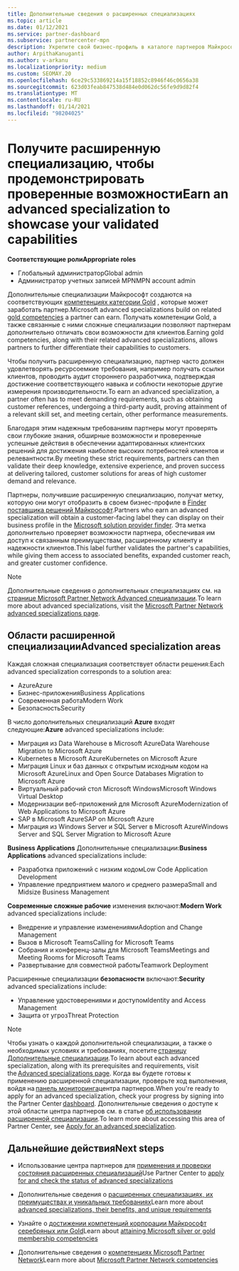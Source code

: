 ```yaml
---
title: Дополнительные сведения о расширенных специализациях
ms.topic: article
ms.date: 01/12/2021
ms.service: partner-dashboard
ms.subservice: partnercenter-mpn
description: Укрепите свой бизнес-профиль в каталоге партнеров Майкрософт. Узнайте о расширенных специализациях, которые можно достичь с помощью имеющихся компетенций Gold и серебряных.
author: ArpithaKanuganti
ms.author: v-arkanu
ms.localizationpriority: medium
ms.custom: SEOMAY.20
ms.openlocfilehash: 6ce29c533869214a15f18852c8946f46c0656a38
ms.sourcegitcommit: 623d03feab847538d484e0d062dc56fe9d9d82f4
ms.translationtype: MT
ms.contentlocale: ru-RU
ms.lasthandoff: 01/14/2021
ms.locfileid: "98204025"
---
```

# <a name="earn-an-advanced-specialization-to-showcase-your-validated-capabilities"></a><span data-ttu-id="a8b03-104">Получите расширенную специализацию, чтобы продемонстрировать проверенные возможности</span><span class="sxs-lookup"><span data-stu-id="a8b03-104">Earn an advanced specialization to showcase your validated capabilities</span></span>

<span data-ttu-id="a8b03-105">**Соответствующие роли**</span><span class="sxs-lookup"><span data-stu-id="a8b03-105">**Appropriate roles**</span></span>

- <span data-ttu-id="a8b03-106">Глобальный администратор</span><span class="sxs-lookup"><span data-stu-id="a8b03-106">Global admin</span></span>
- <span data-ttu-id="a8b03-107">Администратор учетных записей MPN</span><span class="sxs-lookup"><span data-stu-id="a8b03-107">MPN account admin</span></span>

<span data-ttu-id="a8b03-108">Дополнительные специализации Майкрософт создаются на соответствующих [компетенциях категории Gold](learn-about-competencies.md) , которые может заработать партнер.</span><span class="sxs-lookup"><span data-stu-id="a8b03-108">Microsoft advanced specializations build on related [gold competencies](learn-about-competencies.md) a partner can earn.</span></span> <span data-ttu-id="a8b03-109">Получать компетенции Gold, а также связанные с ними сложные специализации позволяют партнерам дополнительно отличать свои возможности для клиентов.</span><span class="sxs-lookup"><span data-stu-id="a8b03-109">Earning gold competencies, along with their related advanced specializations, allows partners to further differentiate their capabilities to customers.</span></span>

<span data-ttu-id="a8b03-110">Чтобы получить расширенную специализацию, партнер часто должен удовлетворять ресурсоемкие требования, например получать ссылки клиентов, проводить аудит стороннего разработчика, подтверждая достижение соответствующего навыка и соблюсти некоторые другие измерения производительности.</span><span class="sxs-lookup"><span data-stu-id="a8b03-110">To earn an advanced specialization, a partner often has to meet demanding requirements, such as obtaining customer references, undergoing a third-party audit, proving attainment of a relevant skill set, and meeting certain, other performance measurements.</span></span>

<span data-ttu-id="a8b03-111">Благодаря этим надежным требованиям партнеры могут проверять свои глубокие знания, обширные возможности и проверенные успешные действия в обеспечении адаптированных клиентских решений для достижения наиболее высоких потребностей клиентов и релевантности.</span><span class="sxs-lookup"><span data-stu-id="a8b03-111">By meeting these strict requirements, partners can then validate their deep knowledge, extensive experience, and proven success at delivering tailored, customer solutions for areas of high customer demand and relevance.</span></span>

<span data-ttu-id="a8b03-112">Партнеры, получившие расширенную специализацию, получат метку, которую они могут отобразить в своем бизнес-профиле в [Finder поставщика решений Майкрософт](https://www.microsoft.com/solution-providers/home).</span><span class="sxs-lookup"><span data-stu-id="a8b03-112">Partners who earn an advanced specialization will obtain a customer-facing label they can display on their business profile in the [Microsoft solution provider finder](https://www.microsoft.com/solution-providers/home).</span></span> <span data-ttu-id="a8b03-113">Эта метка дополнительно проверяет возможности партнера, обеспечивая им доступ к связанным преимуществам, расширенному клиенту и надежности клиентов.</span><span class="sxs-lookup"><span data-stu-id="a8b03-113">This label further validates the partner's capabilities, while giving them access to associated benefits, expanded customer reach, and greater customer confidence.</span></span>

> [!NOTE]
> <span data-ttu-id="a8b03-114">Дополнительные сведения о дополнительных специализациях см. на [странице Microsoft Partner Network Advanced специализации](https://partner.microsoft.com/membership/advanced-specialization).</span><span class="sxs-lookup"><span data-stu-id="a8b03-114">To learn more about advanced specializations, visit the [Microsoft Partner Network advanced specializations page](https://partner.microsoft.com/membership/advanced-specialization).</span></span>

## <a name="advanced-specialization-areas"></a><span data-ttu-id="a8b03-115">Области расширенной специализации</span><span class="sxs-lookup"><span data-stu-id="a8b03-115">Advanced specialization areas</span></span>

<span data-ttu-id="a8b03-116">Каждая сложная специализация соответствует области решения:</span><span class="sxs-lookup"><span data-stu-id="a8b03-116">Each advanced specialization corresponds to a solution area:</span></span>

- <span data-ttu-id="a8b03-117">Azure</span><span class="sxs-lookup"><span data-stu-id="a8b03-117">Azure</span></span>
- <span data-ttu-id="a8b03-118">Бизнес-приложения</span><span class="sxs-lookup"><span data-stu-id="a8b03-118">Business Applications</span></span>
- <span data-ttu-id="a8b03-119">Современная работа</span><span class="sxs-lookup"><span data-stu-id="a8b03-119">Modern Work</span></span>
- <span data-ttu-id="a8b03-120">Безопасность</span><span class="sxs-lookup"><span data-stu-id="a8b03-120">Security</span></span>

<span data-ttu-id="a8b03-121">В число дополнительных специализаций **Azure** входят следующие:</span><span class="sxs-lookup"><span data-stu-id="a8b03-121">**Azure** advanced specializations include:</span></span>

- <span data-ttu-id="a8b03-122">Миграция из Data Warehouse в Microsoft Azure</span><span class="sxs-lookup"><span data-stu-id="a8b03-122">Data Warehouse Migration to Microsoft Azure</span></span>
- <span data-ttu-id="a8b03-123">Kubernetes в Microsoft Azure</span><span class="sxs-lookup"><span data-stu-id="a8b03-123">Kubernetes on Microsoft Azure</span></span>
- <span data-ttu-id="a8b03-124">Миграция Linux и баз данных с открытым исходным кодом на Microsoft Azure</span><span class="sxs-lookup"><span data-stu-id="a8b03-124">Linux and Open Source Databases Migration to Microsoft Azure</span></span>
- <span data-ttu-id="a8b03-125">Виртуальный рабочий стол Microsoft Windows</span><span class="sxs-lookup"><span data-stu-id="a8b03-125">Microsoft Windows Virtual Desktop</span></span>
- <span data-ttu-id="a8b03-126">Модернизации веб-приложений для Microsoft Azure</span><span class="sxs-lookup"><span data-stu-id="a8b03-126">Modernization of Web Applications to Microsoft Azure</span></span>
- <span data-ttu-id="a8b03-127">SAP в Microsoft Azure</span><span class="sxs-lookup"><span data-stu-id="a8b03-127">SAP on Microsoft Azure</span></span>
- <span data-ttu-id="a8b03-128">Миграция из Windows Server и SQL Server в Microsoft Azure</span><span class="sxs-lookup"><span data-stu-id="a8b03-128">Windows Server and SQL Server Migration to Microsoft Azure</span></span>

<span data-ttu-id="a8b03-129">**Business Applications** Дополнительные специализации:</span><span class="sxs-lookup"><span data-stu-id="a8b03-129">**Business Applications** advanced specializations include:</span></span>

- <span data-ttu-id="a8b03-130">Разработка приложений с низким кодом</span><span class="sxs-lookup"><span data-stu-id="a8b03-130">Low Code Application Development</span></span>
- <span data-ttu-id="a8b03-131">Управление предприятием малого и среднего размера</span><span class="sxs-lookup"><span data-stu-id="a8b03-131">Small and Midsize Business Management</span></span>

<span data-ttu-id="a8b03-132">**Современные сложные рабочие** изменения включают:</span><span class="sxs-lookup"><span data-stu-id="a8b03-132">**Modern Work** advanced specializations include:</span></span>

- <span data-ttu-id="a8b03-133">Внедрение и управление изменениями</span><span class="sxs-lookup"><span data-stu-id="a8b03-133">Adoption and Change Management</span></span>
- <span data-ttu-id="a8b03-134">Вызов в Microsoft Teams</span><span class="sxs-lookup"><span data-stu-id="a8b03-134">Calling for Microsoft Teams</span></span>
- <span data-ttu-id="a8b03-135">Собрания и конференц-залы для Microsoft Teams</span><span class="sxs-lookup"><span data-stu-id="a8b03-135">Meetings and Meeting Rooms for Microsoft Teams</span></span>
- <span data-ttu-id="a8b03-136">Развертывание для совместной работы</span><span class="sxs-lookup"><span data-stu-id="a8b03-136">Teamwork Deployment</span></span>

<span data-ttu-id="a8b03-137">Расширенные специализации **безопасности** включают:</span><span class="sxs-lookup"><span data-stu-id="a8b03-137">**Security** advanced specializations include:</span></span>

- <span data-ttu-id="a8b03-138">Управление удостоверениями и доступом</span><span class="sxs-lookup"><span data-stu-id="a8b03-138">Identity and Access Management</span></span>
- <span data-ttu-id="a8b03-139">Защита от угроз</span><span class="sxs-lookup"><span data-stu-id="a8b03-139">Threat Protection</span></span>

> [!NOTE]
> <span data-ttu-id="a8b03-140">Чтобы узнать о каждой дополнительной специализации, а также о необходимых условиях и требованиях, посетите [страницу Дополнительные специализации](https://partner.microsoft.com/membership/advanced-specialization).</span><span class="sxs-lookup"><span data-stu-id="a8b03-140">To learn about each advanced specialization, along with its prerequisites and requirements, visit the [Advanced specializations page](https://partner.microsoft.com/membership/advanced-specialization).</span></span> <span data-ttu-id="a8b03-141">Когда вы будете готовы к применению расширенной специализации, проверьте ход выполнения, войдя на [панель мониторинга](https://partner.microsoft.com/dashboard)центра партнеров.</span><span class="sxs-lookup"><span data-stu-id="a8b03-141">When you're ready to apply for an advanced specialization, check your progress by signing into the Partner Center [dashboard](https://partner.microsoft.com/dashboard).</span></span> <span data-ttu-id="a8b03-142">Дополнительные сведения о доступе к этой области центра партнеров см. в статье [об использовании расширенной специализации](advanced-specializations-apply.md).</span><span class="sxs-lookup"><span data-stu-id="a8b03-142">To learn more about accessing this area of Partner Center, see [Apply for an advanced specialization](advanced-specializations-apply.md).</span></span>

## <a name="next-steps"></a><span data-ttu-id="a8b03-143">Дальнейшие действия</span><span class="sxs-lookup"><span data-stu-id="a8b03-143">Next steps</span></span>

- <span data-ttu-id="a8b03-144">Использование центра партнеров для [применения и проверки состояния расширенных специализаций](advanced-specializations-apply.md)</span><span class="sxs-lookup"><span data-stu-id="a8b03-144">Use Partner Center to [apply for and check the status of advanced specializations](advanced-specializations-apply.md)</span></span>

- <span data-ttu-id="a8b03-145">Дополнительные сведения о [расширенных специализациях, их преимуществах и уникальных требованиях](https://partner.microsoft.com/membership/advanced-specialization)</span><span class="sxs-lookup"><span data-stu-id="a8b03-145">Learn more about [advanced specializations, their benefits, and unique requirements](https://partner.microsoft.com/membership/advanced-specialization)</span></span>

- <span data-ttu-id="a8b03-146">Узнайте о [достижении компетенций корпорации Майкрософт серебряных или Gold](learn-about-competencies.md)</span><span class="sxs-lookup"><span data-stu-id="a8b03-146">Learn about [attaining Microsoft silver or gold membership competencies](learn-about-competencies.md)</span></span>

- <span data-ttu-id="a8b03-147">Дополнительные сведения о [компетенциях Microsoft Partner Network](https://partner.microsoft.com/membership/competencies)</span><span class="sxs-lookup"><span data-stu-id="a8b03-147">Learn more about [Microsoft Partner Network competencies](https://partner.microsoft.com/membership/competencies)</span></span>